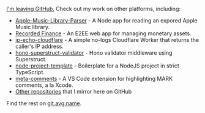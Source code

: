 [I'm leaving GitHub.](https://blog.average.name/2023-12-16-leaving-github) Check out my work on other platforms, including:

- [Apple-Music-Library-Parser](https://git.average.name/AverageHelper/Apple-Music-Library-Parser) - A Node app for reading an expored Apple Music library.
- [Recorded Finance](https://codeberg.org/RecordedFinance/recorded-finance) - An E2EE web app for managing monetary assets.
- [ip-echo-cloudflare](https://git.average.name/AverageHelper/ip-echo-cloudflare) - A simple no-logs Cloudflare Worker that returns the caller's IP address.
- [hono-superstruct-validator](https://git.average.name/AverageHelper/hono-superstruct-validator) - Hono validator middleware using Superstruct.
- [node-project-template](https://git.average.name/AverageHelper/node-project-template) - Boilerplate for a NodeJS project in strict TypeScript.
- [meta-comments](https://git.average.name/AverageHelper/meta-comments) - A VS Code extension for highlighting MARK comments, a la Xcode.
- [Other repositories](https://github.com/AverageHelper?tab=repositories&q=topic%3Amirror) that I mirror here on GitHub

Find the rest on [git.avg.name](https://git.average.name/AverageHelper).
